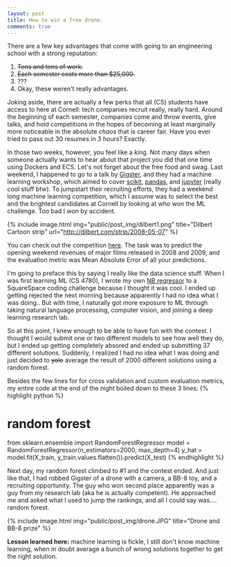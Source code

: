 ```yaml
---
layout: post
title: How to win a free drone.
comments: true
---
```


There are a few key advantages that come with going to an engineering school with a strong reputation:

1. <s>Tons and tons of work.</s>
2. <s>Each semester costs more than $25,000.</s>
3. ???
4. Okay, these weren't really advantages.

Joking aside, there are actually a few perks that all (CS) students have access to here at Cornell: tech companies recruit really, really hard. Around the beginning of each semester, companies come and throw events, give talks, and hold competitions in the hopes of becoming at least marginally more noticeable in the absolute <em>chaos</em> that is career fair. Have you ever tried to pass out 30 resumes in 3 hours? Exactly.

In those two weeks, however, you feel like a king. Not many days when someone actually wants to hear about that project you did that one time using Dockers and ECS. Let's not forget about the free food and swag. Last weekend, I happened to go to a talk by [Gigster](https://gigster.com/), and they had a machine learning workshop, which aimed to cover [scikit](http://scikit-learn.org/stable/), [pandas](http://pandas.pydata.org/), and [jupyter](http://jupyter.org/) (really cool stuff btw). To jumpstart their recruiting efforts, they had a weekend long machine learning competition, which I assume was to select the best and the brightest candidates at Cornell by looking at who won the ML challenge. Too bad I won by accident.

{% include image.html
            img="public/post_img/dilbert1.png"
            title="Dilbert Cartoon strip"
            url="http://dilbert.com/strip/2008-05-07" %}

You can check out the competition [here](https://inclass.kaggle.com/c/gigster-ml). The task was to predict the opening weekend revenues of major films released in 2008 and 2009, and the evaluation metric was Mean Absolute Error of all your predictions.

I'm going to preface this by saying I really like the data science stuff. When I was first learning ML (CS 4780), I wrote my own [NB regressor](https://github.com/hongj77/coding-practice/tree/master/codingchallenges/naive_bayes) to a SquareSpace coding challenge because I thought it was cool. I ended up getting rejected the next morning because apparently I had no idea what I was doing.. But with time, I naturally got more exposure to ML through taking natural language processing, computer vision, and joining a deep learning research lab.

So at this point, I knew enough to be able to have fun with the contest. I thought I would submit one or two different models to see how well they do, but I ended up getting completely absored and ended up submitting 37 different solutions. Suddenly, I realized I had no idea what I was doing and just decided to <s>yolo</s> average the result of 2000 different solutions using a random forest.

Besides the few lines for for cross validation and custom evaluation metrics, my entire code at the end of the night boiled down to these 3 lines:
{% highlight python %}
# random forest
from sklearn.ensemble import RandomForestRegressor
model = RandomForestRegressor(n_estimators=2000, max_depth=4)
y_hat = model.fit(X_train, y_train.values.flatten()).predict(X_test)
{% endhighlight %}

Next day, my random forest climbed to #1 and the contest ended. And just like that, I had robbed Gigster of a drone with a camera, a BB-8 toy, and a recruiting opportunity. The guy who won second place apparently was a guy from my research lab (aka he is actually competent). He approached me and asked what I used to jump the rankings, and all I could say was.... random forest. 

{% include image.html
            img="public/post_img/drone.JPG"
            title="Drone and BB-8 prize"
            %}

<b>Lesson learned here:</b> machine learning is fickle, I still don't know machine learning, when in doubt average a bunch of wrong solutions together to get the right solution. 


